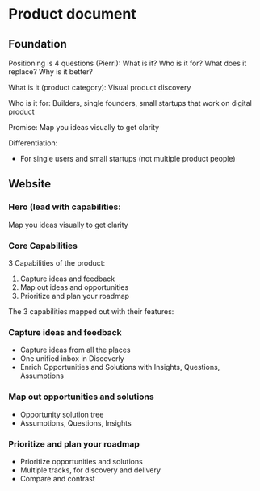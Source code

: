 # Product document

## Foundation
Positioning is 4 questions (Pierri):
What is it?
Who is it for?
What does it replace?
Why is it better?


What is it (product category): Visual product discovery


Who is it for:
Builders, single founders, small startups that work on digital product

Promise: 
Map you ideas visually to get clarity


Differentiation:
- For single users and small startups (not multiple product people)


## Website

### Hero (lead with capabilities:
Map you ideas visually to get clarity

### Core Capabilities
3 Capabilities of the product:
1. Capture ideas and feedback
2. Map out ideas and opportunities
3. Prioritize and plan your roadmap

The 3 capabilities mapped out with their features:

### Capture ideas and feedback
- Capture ideas from all the places
- One unified inbox in Discoverly
- Enrich Opportunities and Solutions with Insights, Questions, Assumptions


### Map out opportunities and solutions
- Opportunity solution tree
- Assumptions, Questions, Insights

### Prioritize and plan your roadmap
- Prioritize opportunities and solutions
- Multiple tracks, for discovery and delivery
- Compare and contrast

